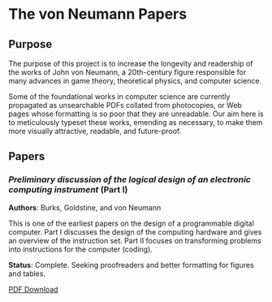 # The von Neumann Papers

## Purpose
The purpose of this project is to increase the longevity and readership 
of the works of John von Neumann, a 20th-century figure responsible for 
many advances in game theory, theoretical physics, and computer science.

Some of the foundational works in computer science are currently propagated 
as unsearchable PDFs collated from photocopies, or Web pages whose formatting
is so poor that they are unreadable. Our aim here is to meticulously typeset
these works, emending as necessary, to make them more visually attractive, 
readable, and future-proof.

## Papers

### *Preliminary discussion of the logical design of an electronic computing instrument* (Part I)
**Authors**: Burks, Goldstine, and von Neumann

This is one of the earliest papers on the design of a programmable digital 
computer. Part I discusses the design of the computing hardware and gives an 
overview of the instruction set. Part II focuses on transforming problems into 
instructions for the computer (coding).

**Status**: Complete. Seeking proofreaders and better formatting for figures and tables.

[PDF Download](https://github.com/warrenm/von-neumann-papers/blob/master/Logical%20design%20of%20an%20electronic%20computing%20instrument/Logical%20design%20of%20an%20electronic%20computing%20instrument.pdf?raw=true)